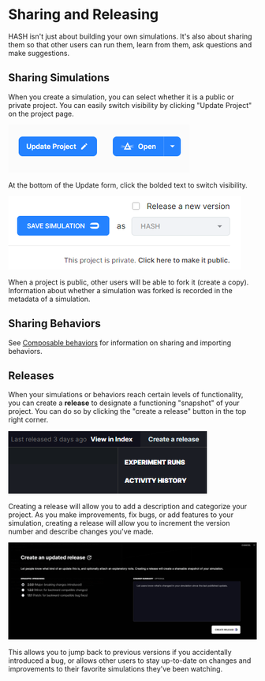 # Sharing and Releasing

HASH isn't just about building your own simulations. It's also about sharing them so that other users can run them, learn from them, ask questions and make suggestions.

## Sharing Simulations

When you create a simulation, you can select whether it is a public or private project. You can easily switch visibility by clicking "Update Project" on the project page.

![Update a project to change its visibility](.gitbook/assets/image%20%2820%29.png)

 At the bottom of the Update form, click the bolded text to switch visibility.

![Switching between public and private](.gitbook/assets/image%20%2818%29.png)

When a project is public, other users will be able to fork it \(create a copy\). Information about whether a simulation was forked is recorded in the metadata of a simulation.

## Sharing Behaviors

See [Composable behaviors](behaviors/composable-behaviors.md) for information on sharing and importing behaviors.

## Releases

When your simulations or behaviors reach certain levels of functionality, you can create a **release** to designate a functioning "snapshot" of your project. You can do so by clicking the "create a release" button in the top right corner.

![Creating a release](.gitbook/assets/image%20%2822%29.png)

Creating a release will allow you to add a description and categorize your project. As you make improvements, fix bugs, or add features to your simulation, creating a release will allow you to increment the version number and describe changes you've made. 

![Incrementing a release](.gitbook/assets/image%20%2819%29.png)

This allows you to jump back to previous versions if you accidentally introduced a bug, or allows other users to stay up-to-date on changes and improvements to their favorite simulations they've been watching.

